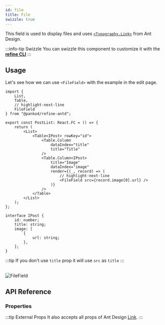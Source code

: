 ```yaml
---
id: file
title: File
swizzle: true
---
```



This field is used to display files and uses [`<Typography.Link>`](https://ant.design/components/typography) from Ant Design.

:::info-tip Swizzle
You can swizzle this component to customize it with the [**refine CLI**](/docs/packages/documentation/cli)
:::

## Usage

Let's see how we can use `<FileField>` with the example in the edit page. 

```tsx
import { 
    List,
    Table,
    // highlight-next-line
    FileField 
} from "@pankod/refine-antd";

export const PostList: React.FC = () => {
    return (
        <List>
            <Table<IPost> rowKey="id">
                <Table.Column
                    dataIndex="title"
                    title="Title"
                />
                <Table.Column<IPost>
                    title="Image"
                    dataIndex="image"
                    render={(_, record) => (
                        // highlight-next-line
                        <FileField src={record.image[0].url} />
                    )}
                />
            </Table>
        </List>
    );
};

interface IPost {
    id: number;
    title: string;
    image: [
        {
            url: string;
        },
    ];
}
```

:::tip
If you don't use `title` prop it will use `src` as `title`
:::

<br/>
<div class="img-container">
    <div class="window">
        <div class="control red"></div>
        <div class="control orange"></div>
        <div class="control green"></div>
    </div>
    <img src="https://refine.ams3.cdn.digitaloceanspaces.com/website/static/img/guides-and-concepts/fields/file/fileField.png" alt="FileField" />
</div>


## API Reference

### Properties

<PropsTable module="@pankod/refine-antd/FileField" />

:::tip External Props
It also accepts all props of Ant Design [Link](https://ant.design/components/typography/#How-to-use-Typography.Link-in-react-router).
:::

